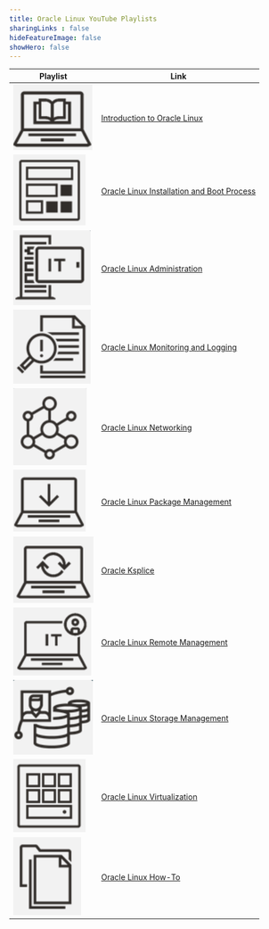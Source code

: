 ```yaml
---
title: Oracle Linux YouTube Playlists
sharingLinks : false
hideFeatureImage: false
showHero: false
---
```


<table>
    <thead>
        <tr>
            <th>Playlist</th>
            <th>Link</th>
            <!-- <th>Videos</th> -->
        </tr>
    </thead>
    <tbody>
        <tr>
            <td><img class="customEntitityLogo" src="ol-intro-pl.png"/></td>
            <td><a href="https://www.oracle.com/goto/linuxintroplay" target="_blank">Introduction to Oracle Linux</a></br></td>
            <!-- <td>17</td> -->
        </tr>
        <tr>
            <td><img class="customEntitityLogo" src="ol-install-pl.png"/></td>
            <td><a href="https://www.oracle.com/goto/linuxinstallplay" target="_blank">Oracle Linux Installation and Boot Process</a></br></td>
            <!-- <td>8</td> -->
        </tr>
        <tr>
            <td><img class="customEntitityLogo" src="ol-admin-pl.png"/></td>
            <td><a href="https://www.oracle.com/goto/linuxadminplay" target="_blank">Oracle Linux Administration</a></br></td>
            <!-- <td>8</td> -->
        </tr>
        <tr>
            <td><img class="customEntitityLogo" src="ol-monitor-pl.png"/></td>
            <td><a href="https://www.oracle.com/goto/linuxmonitorplay" target="_blank">Oracle Linux Monitoring and Logging</a></br></td>
            <!-- <td>8</td> -->
        </tr>
        <tr>
            <td><img class="customEntitityLogo" src="ol-network-pl.png"/></td>
            <td><a href="https://www.oracle.com/goto/linuxnetworkplay" target="_blank">Oracle Linux Networking</a></br></td>
            <!-- <td>8</td> -->
        </tr>
        <tr>
            <td><img class="customEntitityLogo" src="ol-package-pl.png"/></td>
            <td><a href="https://www.oracle.com/goto/linuxpackageplay" target="_blank">Oracle Linux Package Management</a></br></td>
            <!-- <td>8</td> -->
        </tr>
        <tr>
            <td><img class="customEntitityLogo" src="ol-ksplice-pl.png"/></td>
            <td><a href="https://www.oracle.com/goto/kspliceplay" target="_blank">Oracle Ksplice</a></br></td>
            <!-- <td>8</td> -->
        </tr>
        <tr>
            <td><img class="customEntitityLogo" src="ol-remote-pl.png"/></td>
            <td><a href="https://www.oracle.com/goto/linuxremoteplay" target="_blank">Oracle Linux Remote Management</a></br></td>
            <!-- <td>8</td> -->
        </tr>
        <tr>
            <td><img class="customEntitityLogo" src="ol-storage-pl.png"/></td>
            <td><a href="https://www.oracle.com/goto/linuxstorageplay" target="_blank">Oracle Linux Storage Management</a></br></td>
            <!-- <td>8</td> -->
        </tr>
        <tr>
            <td><img class="customEntitityLogo" src="ol-virtual-pl.png"/></td>
            <td><a href="https://www.oracle.com/goto/linuxvirtualplay" target="_blank">Oracle Linux Virtualization</a></br></td>
            <!-- <td>8</td> -->
        </tr>
        <tr>
            <td><img class="customEntitityLogo" src="ol-howto-pl.png"/></td>
            <td><a href="https://www.oracle.com/goto/linuxhowtoplay" target="_blank">Oracle Linux How-To</a></br></td>
            <!-- <td>8</td> -->
        </tr>
   </tbody>
</table>

